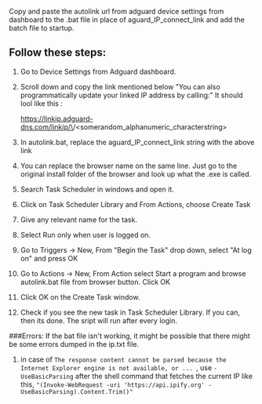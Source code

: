 Copy and paste the autolink url from adguard device settings from dashboard to the .bat file in place of aguard_IP_connect_link and add the batch file to startup.
## Follow these steps:

1. Go to Device Settings from Adguard dashboard.
2. Scroll down and copy the link mentioned below "You can also programmatically update your linked IP address by calling:"
    It should lool like this : 

    https://linkip.adguard-dns.com/linkip/\<deviceid>/\<somerandom_alphanumeric_characterstring>
3. In autolink.bat, replace the aguard_IP_connect_link string with the above link
4. You can replace the browser name on the same line. Just go to the original install folder of the browser and look up what the .exe is called.
5. Search Task Scheduler in windows and open it.
6. Click on Task Scheduler Library and From Actions, choose Create Task
7. Give any relevant name for the task.
8. Select Run only when user is logged on.
9. Go to Triggers -> New, From "Begin the Task" drop down, select "At log on" and press OK
10. Go to Actions -> New, From Action select Start a program and browse autolink.bat file from browser button. Click OK
11. Click OK on the Create Task window. 
12. Check if you see the new task in Task Scheduler Library. If you can, then its done. The sript will run after every login.


###Errors:
If the bat file isn't working, it might be possible that there might be some errors dumped in the ip.txt file.
1. in case of ```The response content cannot be parsed because the Internet Explorer engine is not available, or ... ```, use ```-UseBasicParsing``` after the shell command that fetches the current IP like this, ```"(Invoke-WebRequest -uri 'https://api.ipify.org' -UseBasicParsing).Content.Trim()"```

